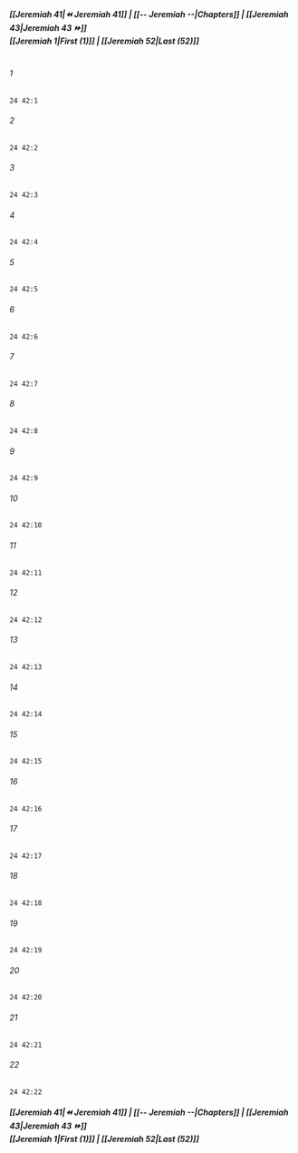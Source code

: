 
##### **[[Jeremiah 41|⏪ Jeremiah 41]] | [[-- Jeremiah --|Chapters]] | [[Jeremiah 43|Jeremiah 43 ⏩]]**<br>**[[Jeremiah 1|First (1)]] | [[Jeremiah 52|Last (52)]]**<br><br>

###### 1
``` verse
24 42:1
```
###### 2
``` verse
24 42:2
```
###### 3
``` verse
24 42:3
```
###### 4
``` verse
24 42:4
```
###### 5
``` verse
24 42:5
```
###### 6
``` verse
24 42:6
```
###### 7
``` verse
24 42:7
```
###### 8
``` verse
24 42:8
```
###### 9
``` verse
24 42:9
```
###### 10
``` verse
24 42:10
```
###### 11
``` verse
24 42:11
```
###### 12
``` verse
24 42:12
```
###### 13
``` verse
24 42:13
```
###### 14
``` verse
24 42:14
```
###### 15
``` verse
24 42:15
```
###### 16
``` verse
24 42:16
```
###### 17
``` verse
24 42:17
```
###### 18
``` verse
24 42:18
```
###### 19
``` verse
24 42:19
```
###### 20
``` verse
24 42:20
```
###### 21
``` verse
24 42:21
```
###### 22
``` verse
24 42:22
```

##### **[[Jeremiah 41|⏪ Jeremiah 41]] | [[-- Jeremiah --|Chapters]] | [[Jeremiah 43|Jeremiah 43 ⏩]]**<br>**[[Jeremiah 1|First (1)]] | [[Jeremiah 52|Last (52)]]**
